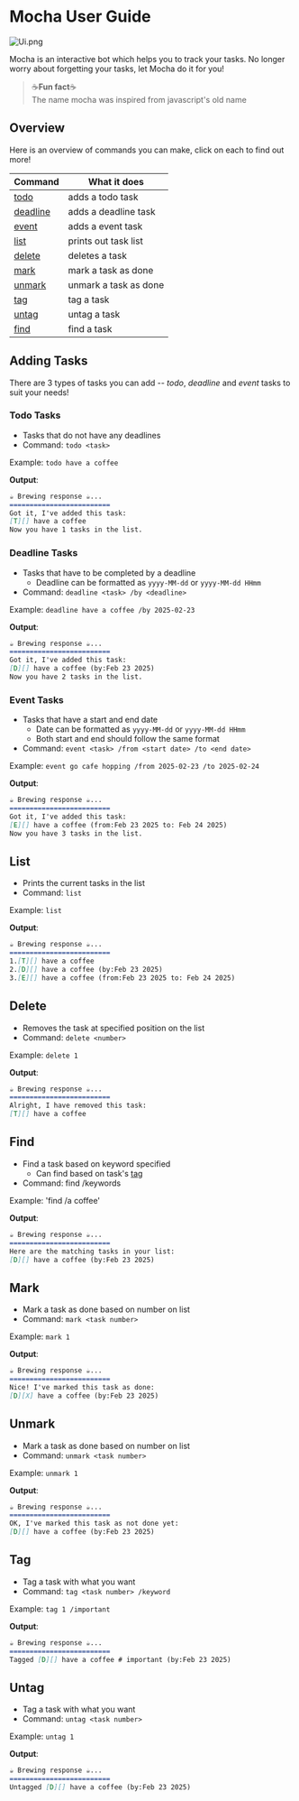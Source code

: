 # Mocha User Guide

![Ui.png](Ui.png)

Mocha is an interactive bot which helps you to track your tasks. No longer worry about forgetting your tasks, let Mocha
do it for you!

> ☕**Fun fact**☕   
> The name mocha was inspired from javascript's old name

## Overview

Here is an overview of commands you can make, click on each to find out more!

| Command              | What it does          |
|----------------------|-----------------------|
| [todo](#Todo-Tasks)  | adds a todo task      |
| [deadline](#Deadline-Tasks) | adds a deadline task  |
| [event](#Event-Tasks) | adds a event task     |
| [list](#List)        | prints out task list  |
| [delete](#Delete)    | deletes a task        |
| [mark](#Mark)        | mark a task as done   |
| [unmark](#Unmark)    | unmark a task as done |
| [tag](#Tag)          | tag a task            |
| [untag](#Untag)      | untag a task          |
| [find](#Find)        | find a task           |

## Adding Tasks

There are 3 types of tasks you can add -- _todo_, _deadline_ and _event_ tasks to suit your needs!

### Todo Tasks

- Tasks that do not have any deadlines
- Command: `todo <task>`

Example: `todo have a coffee`

**Output**:

  ```md
  ☕ Brewing response ☕...  
  =========================  
  Got it, I've added this task:  
  [T][] have a coffee  
  Now you have 1 tasks in the list.
  ```

### Deadline Tasks

- Tasks that have to be completed by a deadline
  - Deadline can be formatted as `yyyy-MM-dd` or `yyyy-MM-dd HHmm`
- Command: `deadline <task> /by <deadline>`

Example: `deadline have a coffee /by 2025-02-23`

**Output**:

  ```md
  ☕ Brewing response ☕...
  =========================
  Got it, I've added this task: 
  [D][] have a coffee (by:Feb 23 2025)  
  Now you have 2 tasks in the list.
  ```


### Event Tasks

- Tasks that have a start and end date
  - Date can be formatted as `yyyy-MM-dd` or `yyyy-MM-dd HHmm`
  - Both start and end should follow the same format
- Command: `event <task> /from <start date> /to <end date>`

Example: `event go cafe hopping /from 2025-02-23 /to 2025-02-24`

**Output**:

  ```md
  ☕ Brewing response ☕...
  =========================
  Got it, I've added this task:
  [E][] have a coffee (from:Feb 23 2025 to: Feb 24 2025)
  Now you have 3 tasks in the list.
  ```


## List

- Prints the current tasks in the list
- Command: `list`

Example: `list`

**Output**:

  ```md
  ☕ Brewing response ☕...
  =========================
  1.[T][] have a coffee
  2.[D][] have a coffee (by:Feb 23 2025)
  3.[E][] have a coffee (from:Feb 23 2025 to: Feb 24 2025)
  ```


## Delete

- Removes the task at specified position on the list
- Command: `delete <number>`

Example: `delete 1`

**Output**:
  ```md
  ☕ Brewing response ☕...
  =========================
  Alright, I have removed this task:
  [T][] have a coffee
  ```


## Find

- Find a task based on keyword specified
  - Can find based on task's [tag](##Tag)
- Command: find /keywords

Example: 'find /a coffee'

**Output**:

  ```md
  ☕ Brewing response ☕...
  =========================
  Here are the matching tasks in your list:
  [D][] have a coffee (by:Feb 23 2025)
  ```

## Mark

- Mark a task as done based on number on list
- Command: `mark <task number>`

Example: `mark 1`

**Output**:

  ```md
  ☕ Brewing response ☕...
  =========================
  Nice! I've marked this task as done:
  [D][X] have a coffee (by:Feb 23 2025)
  ```


## Unmark

- Mark a task as done based on number on list
- Command: `unmark <task number>`

Example: `unmark 1`

**Output**:

  ```md
  ☕ Brewing response ☕...
  =========================
  OK, I've marked this task as not done yet:
  [D][] have a coffee (by:Feb 23 2025)
  ```


## Tag

- Tag a task with what you want
- Command: `tag <task number> /keyword`

Example: `tag 1 /important`

**Output**:

  ```md
  ☕ Brewing response ☕...
  =========================
  Tagged [D][] have a coffee # important (by:Feb 23 2025)
  ```

## Untag

- Tag a task with what you want
- Command: `untag <task number>`

Example: `untag 1`

**Output**:

  ```md
  ☕ Brewing response ☕...
  =========================
  Untagged [D][] have a coffee (by:Feb 23 2025)
  ```


